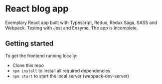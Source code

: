 # React blog app
Exemplary React app built with Typescript, Redux, Redux Saga, SASS and Webpack. Testing with Jest and Enzyme. The app is incomplete.

## Getting started
To get the frontend running locally:
- Clone this repo
- `npm install` to install all required dependencies
- `npm start` to start the local server (webpack-dev-server)
